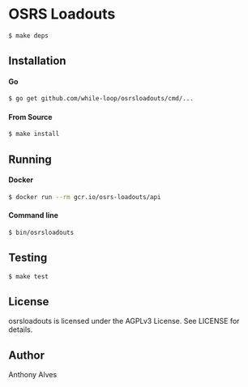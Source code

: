 OSRS Loadouts
=============



```bash
$ make deps
```

Installation
------------

#### Go

```bash
$ go get github.com/while-loop/osrsloadouts/cmd/...
```

#### From Source

```bash
$ make install
```

Running
-------

#### Docker

```bash
$ docker run --rm gcr.io/osrs-loadouts/api
```

#### Command line

```bash
$ bin/osrsloadouts
```

Testing
-------

```bash
$ make test
```

License
-------
osrsloadouts is licensed under the AGPLv3 License. See LICENSE for details.

Author
------

Anthony Alves
